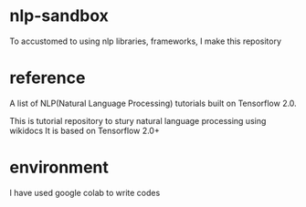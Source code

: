 # nlp-sandbox
To accustomed to using nlp libraries, frameworks, I make this repository

# reference

A list of NLP(Natural Language Processing) tutorials built on Tensorflow 2.0.

This is tutorial repository to stury natural language processing using wikidocs
It is based on Tensorflow 2.0+

# environment

I have used google colab to write codes
